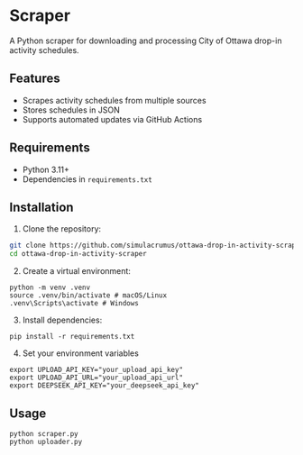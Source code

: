 # Scraper

A Python scraper for downloading and processing City of Ottawa drop-in activity schedules.

## Features

- Scrapes activity schedules from multiple sources
- Stores schedules in JSON
- Supports automated updates via GitHub Actions

## Requirements

- Python 3.11+
- Dependencies in `requirements.txt`

## Installation

1. Clone the repository:

```bash
git clone https://github.com/simulacrumus/ottawa-drop-in-activity-scraper.git
cd ottawa-drop-in-activity-scraper
```

2. Create a virtual environment:

```
python -m venv .venv
source .venv/bin/activate # macOS/Linux
.venv\Scripts\activate # Windows
```

3. Install dependencies:

`pip install -r requirements.txt`

4. Set your environment variables

```
export UPLOAD_API_KEY="your_upload_api_key"
export UPLOAD_API_URL="your_upload_api_url"
export DEEPSEEK_API_KEY="your_deepseek_api_key"
```

## Usage

```
python scraper.py
python uploader.py
```
